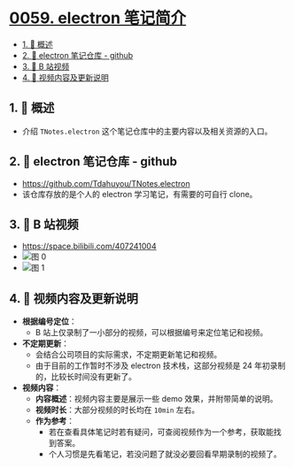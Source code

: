 # [0059. electron 笔记简介](https://github.com/Tdahuyou/TNotes.electron/tree/main/notes/0059.%20electron%20%E7%AC%94%E8%AE%B0%E7%AE%80%E4%BB%8B)

<!-- region:toc -->

- [1. 📝 概述](#1--概述)
- [2. 🔗 electron 笔记仓库 - github](#2--electron-笔记仓库---github)
- [3. 🔗 B 站视频](#3--b-站视频)
- [4. 📒 视频内容及更新说明](#4--视频内容及更新说明)

<!-- endregion:toc -->

## 1. 📝 概述

- 介绍 `TNotes.electron` 这个笔记仓库中的主要内容以及相关资源的入口。

## 2. 🔗 electron 笔记仓库 - github

- https://github.com/Tdahuyou/TNotes.electron
- 该仓库存放的是个人的 electron 学习笔记，有需要的可自行 clone。

## 3. 🔗 B 站视频

- https://space.bilibili.com/407241004
- ![图 0](https://cdn.jsdelivr.net/gh/Tdahuyou/imgs@main/2025-05-02-18-43-07.png)
- ![图 1](https://cdn.jsdelivr.net/gh/Tdahuyou/imgs@main/2025-05-02-18-43-26.png)

## 4. 📒 视频内容及更新说明

- **根据编号定位**：
  - B 站上仅录制了一小部分的视频，可以根据编号来定位笔记和视频。
- **不定期更新**：
  - 会结合公司项目的实际需求，不定期更新笔记和视频。
  - 由于目前的工作暂时不涉及 electron 技术栈，这部分视频是 24 年初录制的，比较长时间没有更新了。
- **视频内容**：
  - **内容概述**：视频内容主要是展示一些 demo 效果，并附带简单的说明。
  - **视频时长**：大部分视频的时长均在 `10min` 左右。
  - **作为参考**：
    - 若在查看具体笔记时若有疑问，可查阅视频作为一个参考，获取能找到答案。
    - 个人习惯是先看笔记，若没问题了就没必要回看早期录制的视频了。
